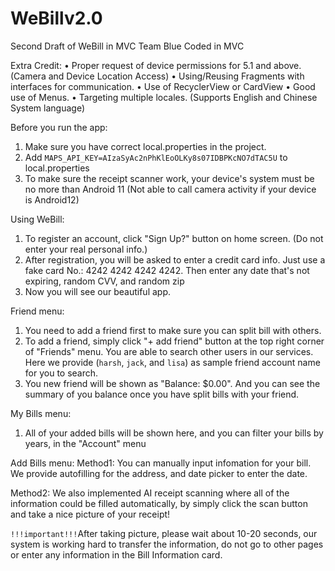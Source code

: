 # WeBillv2.0
Second Draft of WeBill in MVC
Team Blue
Coded in MVC

Extra Credit:
• Proper request of device permissions for 5.1 and above. (Camera and Device Location Access)
• Using/Reusing Fragments with interfaces for communication.
• Use of RecyclerView or CardView
• Good use of Menus.
• Targeting multiple locales. (Supports English and Chinese System language)

Before you run the app:
1. Make sure you have correct local.properties in the project. 
2. Add ```MAPS_API_KEY=AIzaSyAc2nPhKlEoOLKy8s07IDBPKcNO7dTAC5U``` to local.properties
3. To make sure the receipt scanner work, your device's system must be no more than Android 11 (Not able to call camera activity if your device is Android12)

Using WeBill:
1. To register an account, click "Sign Up?" button on home screen. (Do not enter your real personal info.)
2. After registration, you will be asked to enter a credit card info. Just use a fake card No.: 4242 4242 4242 4242. Then enter any date that's not expiring, random CVV, and random zip
3. Now you will see our beautiful app.

Friend menu:
1. You need to add a friend first to make sure you can split bill with others.
2. To add a friend, simply click "+ add friend" button at the top right corner of "Friends" menu. You are able to search other users in our services. Here we provide (```harsh```, ```jack```, and ```lisa```) as sample friend account name for you to search.
3. You new friend will be shown as "Balance: $0.00". And you can see the summary of you balance once you have split bills with your friend.

My Bills menu:
1. All of your added bills will be shown here, and you can filter your bills by years, in the "Account" menu

Add Bills menu:
Method1: You can manually input infomation for your bill. We provide autofilling for the address, and date picker to enter the date.

Method2: We also implemented AI receipt scanning where all of the information could be filled automatically, by simply click the scan button and take a nice picture of your receipt!

```!!!important!!!```After taking picture, please wait about 10-20 seconds, our system is working hard to transfer the information, do not go to other pages or enter any information in the Bill Information card.




